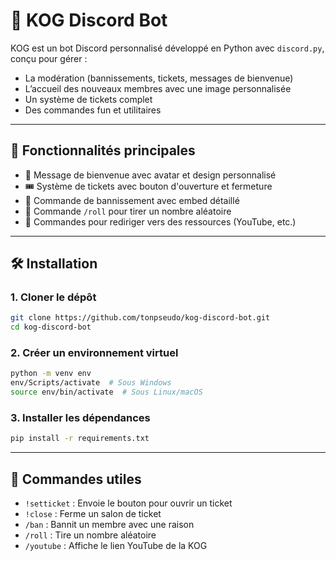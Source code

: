 # 🤖 KOG Discord Bot

KOG est un bot Discord personnalisé développé en Python avec `discord.py`, conçu pour gérer :
- La modération (bannissements, tickets, messages de bienvenue)
- L’accueil des nouveaux membres avec une image personnalisée
- Un système de tickets complet
- Des commandes fun et utilitaires

---

## 🚀 Fonctionnalités principales

- 👋 Message de bienvenue avec avatar et design personnalisé
- 🎟️ Système de tickets avec bouton d'ouverture et fermeture
- 🔨 Commande de bannissement avec embed détaillé
- 🎲 Commande `/roll` pour tirer un nombre aléatoire
- 🔗 Commandes pour rediriger vers des ressources (YouTube, etc.)

---

## 🛠️ Installation

### 1. Cloner le dépôt

```bash
git clone https://github.com/tonpseudo/kog-discord-bot.git
cd kog-discord-bot
```

### 2. Créer un environnement virtuel

```bash
python -m venv env
env/Scripts/activate  # Sous Windows
source env/bin/activate  # Sous Linux/macOS
```

### 3. Installer les dépendances

```bash
pip install -r requirements.txt
```

---

## 📜 Commandes utiles

- `!setticket` : Envoie le bouton pour ouvrir un ticket
- `!close` : Ferme un salon de ticket
- `/ban` : Bannit un membre avec une raison
- `/roll` : Tire un nombre aléatoire
- `/youtube` : Affiche le lien YouTube de la KOG
